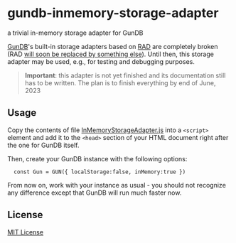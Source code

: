 # gundb-inmemory-storage-adapter #

a trivial in-memory storage adapter for GunDB

[GunDB](https://github.com/amark/gun)'s built-in storage adapters based on [RAD](https://github.com/amark/gun/wiki/RAD) are completely broken (RAD [will soon be replaced by something else](https://github.com/amark/gun/issues/1329#issuecomment-1556079655)). Until then, this storage adapter may be used, e.g., for testing and debugging purposes.

> **Important**: this adapter is not yet finished and its documentation still has to be written. The plan is to finish everything by end of June, 2023

## Usage ##

Copy the contents of file [InMemoryStorageAdapter.js](./src/InMemoryStorageAdapter.js) into a `<script>` element and add it to the `<head>` section of your HTML document right after the one for GunDB itself.

Then, create your GunDB instance with the following options:

```
  const Gun = GUN({ localStorage:false, inMemory:true })
```

From now on, work with your instance as usual - you should not recognize any difference except that GunDB will run much faster now.

## License ##

[MIT License](LICENSE.md)
